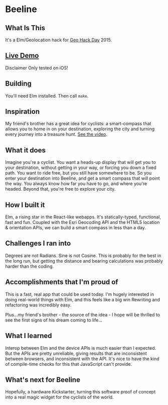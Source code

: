 # Beeline

## What Is This

It's a Elm/Geolocation hack for [Geo Hack Day](http://www.geohackdays.com/) 2015.

## [Live Demo](http://krisajenkins.github.io/beeline-demo/)

Disclaimer Only tested on iOS!

## Building

You'll need Elm installed. Then call `make`.

## Inspiration
My friend's brother has a great idea for cyclists: a smart-compass that allows you to home in on your destination, exploring the city and turning every journey into a treasure hunt. [See the video](https://www.youtube.com/watch?v=pNguieZ4cTc).
 
## What it does
Imagine you're a cyclist. You want a heads-up display that will get you to your destination, without getting in your way, or forcing you down a fixed path. You want to ride free, but you still have somewhere to be. So you enter your destination into Beeline, and get a smart compass that will point the way. You always know how far you have to go, and where you're headed. Beyond that, you're free to explore your city.

## How I built it
Elm, a rising star in the React-like webapps. It's statically-typed, functional, fast and fun. Coupled with the Esri Geocoding API and the HTML5 location & orientation APIs, we can build a smart compass in less than a day.

## Challenges I ran into
Degrees are not Radians. Sine is not Cosine. This is probably for the best in the long run, but getting the distance and bearing calculations was probably harder than the coding.

## Accomplishments that I'm proud of
This is a fast, real app that could be used today. I'm hugely interested in doing real-world things with Elm, and this feels like a big win Rewriting and refactoring was incredibly easy.

Plus...my friend's brother - the source of the idea - I hope will be thrilled to see the first signs of his dream coming to life...

## What I learned
Interop between Elm and the device APIs is much easier than I expected. But the APIs are pretty unreliable, giving results that are inconsistent between browsers, and inconsistent with the API. It's nice to have the kind of compile-time checks for this that JavaScript can't provide.

## What's next for Beeline
Hopefully, a hardware Kickstarter, turning this software proof of concept into a real magic widget for the cyclists of the world.

